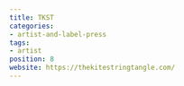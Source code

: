 ```yaml
---
title: TKST
categories:
- artist-and-label-press
tags:
- artist
position: 8
website: https://thekitestringtangle.com/
---
```


